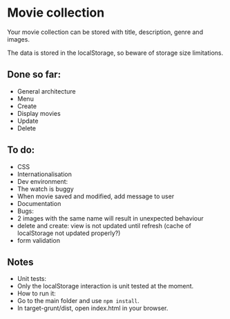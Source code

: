 # Movie collection

Your movie collection can be stored with title, description, genre and images.

The data is stored in the localStorage, so beware of storage size limitations.

## Done so far:
 * General architecture
 * Menu
 * Create
 * Display movies
 * Update
 * Delete

## To do:
 * CSS
 * Internationalisation
 * Dev environment:
  * The watch is buggy
 * When movie saved and modified, add message to user
 * Documentation
 * Bugs:
  * 2 images with the same name will result in unexpected behaviour
  * delete and create: view is not updated until refresh (cache of localStorage not updated properly?)
  * form validation

## Notes
* Unit tests:
 * Only the localStorage interaction is unit tested at the moment.
* How to run it:
 * Go to the main folder and use `npm install`.
 * In target-grunt/dist, open index.html in your browser.
